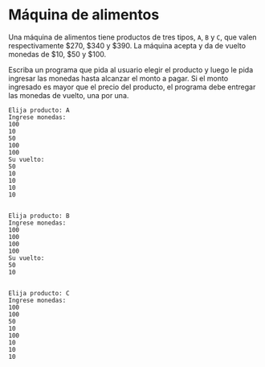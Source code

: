 # Máquina de alimentos

Una máquina de alimentos tiene productos de tres tipos, `A`, `B` y `C`, que valen respectivamente $270, $340 y $390. La máquina acepta y da de vuelto monedas de $10, $50 y $100.

Escriba un programa que pida al usuario elegir el producto y luego le pida ingresar las monedas hasta alcanzar el monto a pagar. Si el monto ingresado es mayor que el precio del producto, el programa debe entregar las monedas de vuelto, una por una.

```
Elija producto: A
Ingrese monedas:
100
10
50
100
100
Su vuelto:
50
10
10
10
10


Elija producto: B
Ingrese monedas:
100
100
100
100
Su vuelto:
50
10


Elija producto: C
Ingrese monedas:
100
100
50
10
100
10
10
10
```
